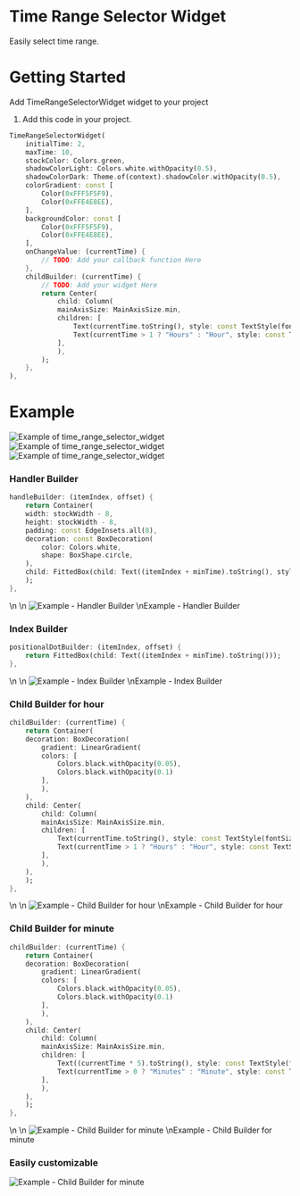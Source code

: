 # Time Range Selector Widget

Easily select time range.


# Getting Started

Add TimeRangeSelectorWidget widget to your project

1. Add this code in your project.
```dart
TimeRangeSelectorWidget(
    initialTime: 2,
    maxTime: 10,
    stockColor: Colors.green,
    shadowColorLight: Colors.white.withOpacity(0.5),
    shadowColorDark: Theme.of(context).shadowColor.withOpacity(0.5),
    colorGradient: const [
        Color(0xFFF5F5F9),
        Color(0xFFE4E8EE),
    ],
    backgroundColor: const [
        Color(0xFFF5F5F9),
        Color(0xFFE4E8EE),
    ],
    onChangeValue: (currentTime) {
        // TODO: Add your callback function Here
    },
    childBuilder: (currentTime) {
        // TODO: Add your widget Here
        return Center(
            child: Column(
            mainAxisSize: MainAxisSize.min,
            children: [
                Text(currentTime.toString(), style: const TextStyle(fontSize: 70, fontWeight: FontWeight.bold, height: 1)),
                Text(currentTime > 1 ? "Hours" : "Hour", style: const TextStyle(fontSize: 20, fontWeight: FontWeight.normal)),
            ],
            ),
        );
    },
),
```

# Example
<img src="https://raw.githubusercontent.com/SHAJED99/time_range_selector_widget/main/screenshots/1.gif" alt="Example of time_range_selector_widget" />
<img src="https://raw.githubusercontent.com/SHAJED99/time_range_selector_widget/main/screenshots/4.gif" alt="Example of time_range_selector_widget" />
<img src="https://raw.githubusercontent.com/SHAJED99/time_range_selector_widget/main/screenshots/5.gif" alt="Example of time_range_selector_widget" />


### Handler Builder
```dart
handleBuilder: (itemIndex, offset) {
    return Container(
    width: stockWidth - 8,
    height: stockWidth - 8,
    padding: const EdgeInsets.all(8),
    decoration: const BoxDecoration(
        color: Colors.white,
        shape: BoxShape.circle,
    ),
    child: FittedBox(child: Text((itemIndex + minTime).toString(), style: Theme.of(context).textTheme.headlineSmall?.copyWith(fontWeight: FontWeight.bold))),
    );
},
```
\n
\n
<img src="https://raw.githubusercontent.com/SHAJED99/time_range_selector_widget/main/screenshots/2.gif" alt="Example - Handler Builder" />
\nExample - Handler Builder


### Index Builder
```dart
positionalDotBuilder: (itemIndex, offset) {
    return FittedBox(child: Text((itemIndex + minTime).toString()));
},
```
\n
\n
<img src="https://raw.githubusercontent.com/SHAJED99/time_range_selector_widget/main/screenshots/3.gif" alt="Example - Index Builder" />
\nExample - Index Builder


### Child Builder for hour
```dart
childBuilder: (currentTime) {
    return Container(
    decoration: BoxDecoration(
        gradient: LinearGradient(
        colors: [
            Colors.black.withOpacity(0.05),
            Colors.black.withOpacity(0.1)
        ],
        ),
    ),
    child: Center(
        child: Column(
        mainAxisSize: MainAxisSize.min,
        children: [
            Text(currentTime.toString(), style: const TextStyle(fontSize: 70, fontWeight: FontWeight.bold, height: 1)),
            Text(currentTime > 1 ? "Hours" : "Hour", style: const TextStyle(fontSize: 20, fontWeight: FontWeight.normal)),
        ],
        ),
    ),
    );
},
```
\n
\n
<img src="https://raw.githubusercontent.com/SHAJED99/time_range_selector_widget/main/screenshots/4.gif" alt="Example - Child Builder for hour" />
\nExample - Child Builder for hour


### Child Builder for minute
```dart
childBuilder: (currentTime) {
    return Container(
    decoration: BoxDecoration(
        gradient: LinearGradient(
        colors: [
            Colors.black.withOpacity(0.05),
            Colors.black.withOpacity(0.1)
        ],
        ),
    ),
    child: Center(
        child: Column(
        mainAxisSize: MainAxisSize.min,
        children: [
            Text((currentTime * 5).toString(), style: const TextStyle(fontSize: 70, fontWeight: FontWeight.bold, height: 1)),
            Text(currentTime > 0 ? "Minutes" : "Minute", style: const TextStyle(fontSize: 20, fontWeight: FontWeight.normal)),
        ],
        ),
    ),
    );
},
```
\n
\n
<img src="https://raw.githubusercontent.com/SHAJED99/time_range_selector_widget/main/screenshots/6.gif" alt="Example - Child Builder for minute" />
\nExample - Child Builder for minute


### Easily customizable
<img src="https://raw.githubusercontent.com/SHAJED99/time_range_selector_widget/main/screenshots/5.gif" alt="Example - Child Builder for minute" />
